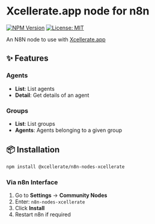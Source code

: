 # Xcellerate.app node for n8n

[![NPM Version](https://img.shields.io/npm/v/%40xcellerate%2Fn8n-nodes-xcellerate)](https://github.com/xcelleratebe/n8n-nodes-xcellerate)
[![License: MIT](https://img.shields.io/badge/License-MIT-yellow.svg)](https://opensource.org/licenses/MIT)

An N8N node to use with [Xcellerate.app](https://www.xcellerate.app)

## ✨ Features

### Agents
- **List**: List agents
- **Detail**: Get details of an agent

### Groups
- **List**: List groups
- **Agents**: Agents belonging to a given group

## 📦 Installation
```bash
npm install @xcellerate/n8n-nodes-xcellerate
```

### Via n8n Interface
1. Go to **Settings** → **Community Nodes**
2. Enter: `n8n-nodes-xcellerate`
3. Click **Install**
4. Restart n8n if required
